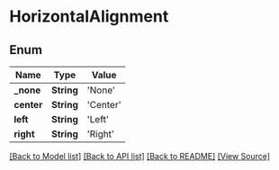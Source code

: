 # HorizontalAlignment


## Enum
Name | Type | Value
------------ | ------------- | -------------
**_none** | **String** | 'None'
**center** | **String** | 'Center'
**left** | **String** | 'Left'
**right** | **String** | 'Right'

[[Back to Model list]](../README.md#documentation-for-models) [[Back to API list]](../README.md#documentation-for-api-endpoints) [[Back to README]](../README.md) [[View Source]](../AsposePdfCloud/Models/HorizontalAlignment.swift)

